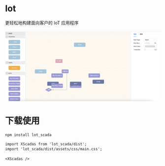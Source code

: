 # lot

更轻松地构建面向客户的 IoT 应用程序

![3-1](src/assets/1.png)

# 下载使用

```
npm install lot_scada
```

```
import XScadas from 'lot_scada/dist';
import 'lot_scada/dist/assets/css/main.css';

<XScadas />
```
